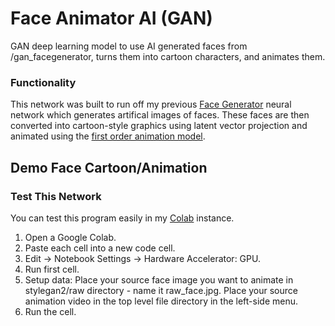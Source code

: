 # Face Animator AI (GAN)
GAN deep learning model to use AI generated faces from /gan_facegenerator, turns them into cartoon characters, and animates them.

### Functionality
This network was built to run off my previous [Face Generator](https://github.com/e-Dylan/gan_facegenerator) neural network which generates artifical images of faces.
These faces are then converted into cartoon-style graphics using latent vector projection and animated using the [first order animation model](https://github.com/AliaksandrSiarohin/first-order-model).

## Demo Face Cartoon/Animation

### Test This Network

You can test this program easily in my [Colab](https://github.com/e-Dylan/gan_cartoonizer/blob/master/gan_cartoonizer.ipynb) instance.

1. Open a Google Colab.
2. Paste each cell into a new code cell.
3. Edit -> Notebook Settings -> Hardware Accelerator: GPU.
4. Run first cell.
5. Setup data: Place your source face image you want to animate in stylegan2/raw directory - name it raw_face.jpg. Place your source animation video in the top level file directory in the left-side menu.
6. Run the cell.
